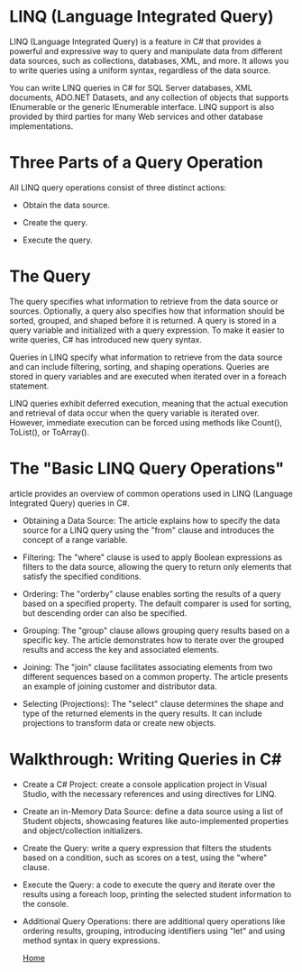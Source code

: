   
#  LINQ (Language Integrated Query) 

LINQ (Language Integrated Query) is a feature in C# that provides a powerful and expressive way to query and manipulate data from different data sources, such as collections, databases, XML, and more. It allows you to write queries using a uniform syntax, regardless of the data source.

You can write LINQ queries in C# for SQL Server databases, XML documents, ADO.NET Datasets, and any collection of objects that supports IEnumerable or the generic IEnumerable<T> interface. LINQ support is also provided by third parties for many Web services and other database implementations.
# Three Parts of a Query Operation
All LINQ query operations consist of three distinct actions:

- Obtain the data source.

- Create the query.

- Execute the query.
 # The Query
The query specifies what information to retrieve from the data source or sources. Optionally, a query also specifies how that information should be sorted, grouped, and shaped before it is returned. A query is stored in a query variable and initialized with a query expression. To make it easier to write queries, C# has introduced new query syntax.

Queries in LINQ specify what information to retrieve from the data source and can include filtering, sorting, and shaping operations. Queries are stored in query variables and are executed when iterated over in a foreach statement.

LINQ queries exhibit deferred execution, meaning that the actual execution and retrieval of data occur when the query variable is iterated over. However, immediate execution can be forced using methods like Count(), ToList(), or ToArray().
  
  # The "Basic LINQ Query Operations" 
  article provides an overview of common operations used in LINQ (Language Integrated Query) queries in C#.

- Obtaining a Data Source: The article explains how to specify the data source for a LINQ query using the "from" clause and introduces the concept of a range variable.

- Filtering: The "where" clause is used to apply Boolean expressions as filters to the data source, allowing the query to return only elements that satisfy the specified conditions.

- Ordering: The "orderby" clause enables sorting the results of a query based on a specified property. The default comparer is used for sorting, but descending order can also be specified.

- Grouping: The "group" clause allows grouping query results based on a specific key. The article demonstrates how to iterate over the grouped results and access the key and associated elements.

- Joining: The "join" clause facilitates associating elements from two different sequences based on a common property. The article presents an example of joining customer and distributor data.

- Selecting (Projections): The "select" clause determines the shape and type of the returned elements in the query results. It can include projections to transform data or create new objects.

# Walkthrough: Writing Queries in C#


- Create a C# Project:  create a console application project in Visual Studio, with the necessary references and using directives for LINQ.

- Create an in-Memory Data Source: define a data source using a list of Student objects, showcasing features like auto-implemented properties and object/collection initializers.

- Create the Query:  write a query expression that filters the students based on a condition, such as scores on a test, using the "where" clause.

- Execute the Query: a code to execute the query and iterate over the results using a foreach loop, printing the selected student information to the console.

- Additional Query Operations: there are additional query operations like ordering results, grouping, introducing identifiers using "let" and using method syntax in query expressions.




  
  
  
  
  
  
  
  
  
  
  
  

  
  
  
  [Home](./README.md)  